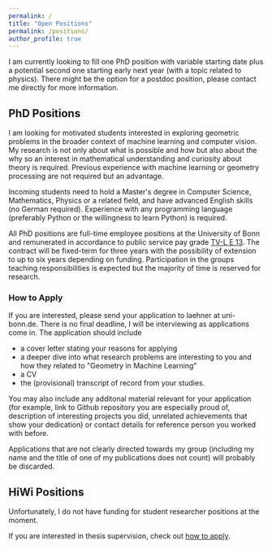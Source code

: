 ```yaml
---
permalink: /
title: "Open Positions"
permalink: /positions/
author_profile: true
---
```



I am currently looking to fill one PhD position with variable starting date plus a potential second one starting early next year (with a topic related to physics). There might be the option for a postdoc position, please contact me directly for more information.

## PhD Positions

I am looking for motivated students interested in exploring geometric problems in the broader context of machine learning and computer vision. My research is not only about what is possible and how but also about the why so an interest in mathematical understanding and curiosity about theory is required. Previous experience with machine learning or geometry processing are not required but an advantage. 

Incoming students need to hold a Master's degree in Computer Science, Mathematics, Physics or a related field, and have advanced English skills (no German required). Experience with any programming language (preferably Python or the willingness to learn Python) is required. 

All PhD positions are full-time employee positions at the University of Bonn and remunerated in accordance to public service pay grade [TV-L E 13](https://oeffentlicher-dienst.info/c/t/rechner/tv-l/west?id=tv-l-2023&matrix=1). The contract will be fixed-term for three years with the possibility of extension to up to six years depending on funding. Participation in the groups teaching responsibilities is expected but the majority of time is reserved for research. 


### How to Apply

If you are interested, please send your application to laehner at uni-bonn.de. There is no final deadline, I will be interviewing as applications come in.
The application should include 
* a cover letter stating your reasons for applying
* a deeper dive into what research problems are interesting to you and how they related to "Geometry in Machine Learning"
* a CV
* the (provisional) transcript of record from your studies. 

You may also include any additonal material relevant for your application (for example, link to Github repository you are especially proud of, description of interesting projects you did, unrelated achievements that show your dedication) or contact details for reference person you worked with before. 

Applications that are not clearly directed towards my group (including my name and the title of one of my publications does not count) will probably be discarded.


## HiWi Positions

Unfortunately, I do not have funding for student researcher positions at the moment.

If you are interested in thesis supervision, check out [how to apply](https://zorah.github.io/open_projects/). 

